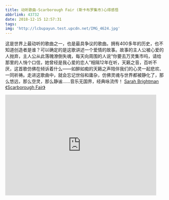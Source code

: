 ```yaml
---
title: 动听歌曲-Scarborough Fair (斯卡布罗集市)心得感悟
abbrlink: 43732
date: 2018-12-15 12:57:31
tags:
img: 'http://lcbupayun.test.upcdn.net/IMG_4624.jpg'
---
```


这是世界上最动听的歌曲之一，也是最具争议的歌曲。拥有400多年的历史，也不知道创造者是谁？可以确定的是这歌讲述一个爱情的故事。故事的主人公被心爱的人抛弃，主人公从此落魄潦倒失魂，每天向周围的人说“你要去万灵集市吗，请给那里的人悄个口信，她曾经是我心爱的恋人”相隔12年在听，天籁之音，百听不厌，这首歌仿佛在倾诉着什么——如醉如痴的天籁之声陪伴我们的心灵一起悲欢、一同祈祷。走进这歌曲中，就会忘记世俗和庸杂，仿佛灵魂与世界都被静化了，那么悠远，那么空灵，那么静谧......音乐无国界，经典咏流传！
[Sarah Brightman《Scarborough Fair》]( https://c.y.qq.com/base/fcgi-bin/u?__=1L8nf11)




<iframe src="http://47.106.100.28:8080/quickview/video.html?fileId=fa1d74f0-4e7d-41c7-861b-280008ebc5fb" height="320" width="480" style="border:0" scrolling="no" frameborder="0" allowtransparency="true" allowfullscreen></iframe>






